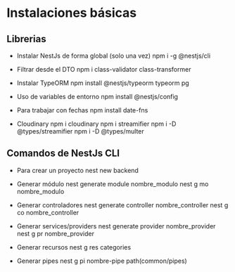 # Instalaciones básicas

## Librerias

- Instalar NestJs de forma global (solo una vez)
  npm i -g @nestjs/cli

- Filtrar desde el DTO
  npm i class-validator class-transformer

- Instalar TypeORM
  npm install @nestjs/typeorm typeorm pg

- Uso de variables de entorno
  npm install @nestjs/config

- Para trabajar con fechas
  npm install date-fns

- Cloudinary
  npm i cloudinary
  npm i streamifier
  npm i -D @types/streamifier
  npm i -D @types/multer

## Comandos de NestJs CLI

- Para crear un proyecto
  nest new backend

- Generar módulo
  nest generate module nombre_modulo
  nest g mo nombre_modulo

- Generar controladores
  nest generate controller nombre_controller
  nest g co nombre_controller

- Generar services/providers
  nest generate provider nombre_provider
  nest g pr nombre_provider

- Generar recursos
  nest g res categories

- Generar pipes
  nest g pi nombre-pipe path(common/pipes)
